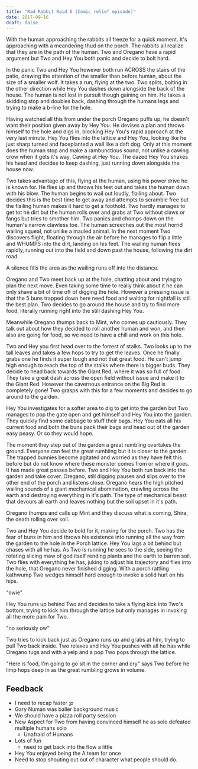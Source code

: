 ```yaml
---
title: "Rad Rabbit Raid 6 (Comic relief episode)"
date: 2017-09-16
draft: false
---
```


With the human approaching the rabbits all freeze for a quick moment. It's approaching with a meandering thud on the porch. The rabbits all realize that they are in the path of the human. Two and Oregano have a rapid argument but Two and Hey You both panic and decide to bolt hard.

In the panic Two and Hey You however both run ACROSS the stairs of the patio, drawing the attention of the smaller than before human, about the size of a smaller wolf. It takes a run, flying at the two. Two splits, bolting in the other direction while Hey You dashes down alongside the back of the house. The human is not lost in pursuit though gaining on him. He takes a skidding stop and doubles back, dashing through the humans legs and trying to make a b-line for the hole.

Having watched all this from under the porch Oregano puffs up, he doesn't want their position given away by Hey You. He devises a plan and throws himself to the hole and digs in, blocking Hey You's rapid approach at the very last minute. Hey You flies into the lattice and Hey You, looking like he just sharp turned and faceplanted a wall like a daft dog. Only at this moment does the human stop and make a rambunctious sound, not unlike a cawing crow when it gets it's way, Cawing at Hey You. The dazed Hey You shakes his head and decides to keep dashing, just running down alongside the house now.

Two takes advantage of this, flying at the human, using his power drive he is known for. He flies up and throws his feet out and takes the human down with his blow. The human begins to wail out loudly, flailing about. Two decides this is the best time to get away and attempts to scramble free but the flailing human makes it hard to get a foothold. Two hardly manages to get tot he dirt but the human rolls over and grabs at Two without claws or fangs but tries to smother him. Two panics and chomps down on the human's narrow clawless toe. The human screeches out the most horrid wailing squeal, not unlike a mauled animal. In the next moment Two discovers flight, floating through the air before he manages to flip a little and WHUMPS into the dirt, landing on his feet. The wailing human flees rapidly, running out into the field and down past the house, following the dirt road.

A silence fills the area as the wailing runs off into the distance.

Oregano and Two meet back up at the hole, chatting about and trying to plan the next move. Even taking some time to really think about it he can only shave a bit of time off of digging the hole. However a pressing issue is that the 5 buns trapped down here need food and waiting for nightfall is still the best plan. Two decides to go around the house and try to find more food, literally running right into the still dashing Hey You.

Meanwhile Oregano thumps back to Mint, who comes up cautiously. They talk out about how they decided to roll another human and won, and then also are going for food, so we need to have a chill and work on this hole.

Two and Hey you first head over to the forrest of stalks. Two looks up to the tall leaves and takes a few hops to try to get the leaves. Once he finally grabs one he finds it super tough and not that great food. He can't jump high enough to reach the top of the stalks where there is bigger buds. They decide to head back towards the Giant Red, where it was so full of food. They take a great dash across the open field without issue and make it to the Giant Red. However the cavernous entrance on the Big Red is completely gone! Two grasps with this for a few moments and decides to go around to the garden.

Hey You investigates for a softer area to dig to get into the garden but Two manages to pop the gate open and get himself and Hey You into the garden. They quickly find some cabbage to stuff their bags. Hey You eats all his current food and both the buns pack their bags and head out of the garden easy peasy. Or so they would hope.

The moment they step out of the garden a great rumbling overtakes the ground. Everyone can feel the great rumbling but it is closer to the garden. The trapped bunnies become agitated and worried as they have felt this before but do not know where these monster comes from or where it goes. It has made great passes before. Two and Hey You both run back into the garden and take cover. Oregano, still digging pauses and slips over to the other end of the porch and listens close. Oregano hears the high pitched wailing sounds of a giant mechanical abomination, crawling across the earth and destroying everything in it's path. The type of mechanical beast that devours all earth and leaves nothing but the soil upset in it's path.

Oregano thumps and calls up Mint and they discuss what is coming, Shira, the death rolling over soil.

Two and Hey You decide to bold for it, making for the porch. Two has the fear of buns in him and throws his existence into running all the way from the garden to the hole in the Porch lattice. Hey You lags a bit behind but chases with all he has. As Two is running he sees to the side, seeing the rotating slicing maw of god itself rending plants and the earth to barren soil. Two flies with everything he has, juking to adjust his trajectory and flies into the hole, that Oregano never finished digging. With a porch rattling kathwump Two wedges himself hard enough to invoke a solid hurt on his hips.

"owie"

Hey You runs up behind Two and decides to take a flying kick into Two's bottom, trying to kick him through the lattice but only manages in invoking all the more pain for Two.

"no seriously ow"

Two tries to kick back just as Oregano runs up and grabs at him, trying to pull Two back inside. Two relaxes and Hey You pushes with all he has while Oregano tugs and with a yelp and a pop Two pops through the lattice.

"Here is food, I'm going to go sit in the corner and cry" says Two before he limp hops deep in as the great rumbling grows in volume.

## Feedback

* I need to recap faster ;p
* Gary Numan was baller background music
* We should have a pizza roll party session
* New Aspect for Two from having convinced himself he as solo defeated multiple humans solo
  * Unafraid of Humans
* Lots of fun
  * need to get back into the flow a little
* Hey You enjoyed being the A team for once
* Need to stop shouting out out of character what people should do.
